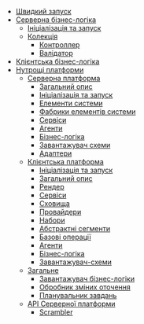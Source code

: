- [Швидкий запуск]()
- [Серверна бізнес-логіка]()
  - [Ініціалізація та запуск]()
  - [Колекція]()
    - [Контроллер]()
    - [Валідатор]()
- [Клієнтська бізнес-логіка]()
- [Нутрощі платформи](main.md)
  - [Серверна платформа](server-platform/server-platform.md)
    - [Загальний опис](server-platform/common-description.md)
    - [Ініціалізація та запуск](server-platform/init-platform.md)
    - [Елементи системи](server-platform/server-elements.md)
    - [Фабрики елементів системи](server-platform/factories.md)
    - [Сервіси](server-platform/services.md)
    - [Агенти](server-platform/agents.md)
    - [Бізнес-логіка](server-platform/business-logic.md)
    - [Завантажувач схеми](server-platform/schema-loader.md)
    - [Адаптери](server-platform/adapters.md)
  - [Клієнтська платформа]()
    - [Ініціалізація та запуск]()
    - [Загальний опис]()
    - [Рендер]()
    - [Cервіси]()
    - [Сховища]()
    - [Провайдери]()
    - [Набори]()
    - [Абстрактні сегменти]()
    - [Базові операції]()
    - [Агенти]()
    - [Бізнес-логіка]()
    - [Завантажувач-схеми]()
  - [Загальне]()
    - [Завантажувач бізнес-логіки]()
    - [Обробник зміних оточення]()
    - [Планувальник завдань]()
  - [API Cерверної платформи](server-api/server-api.md)
    - [Scrambler](server-api/scrambler.md)